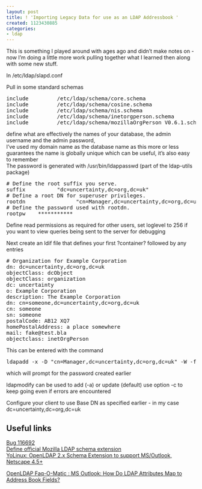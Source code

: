 ```yaml
---
layout: post
title: ! 'Importing Legacy Data for use as an LDAP Addressbook '
created: 1123430885
categories:
- ldap
---
```

This
is something I played around with ages ago and didn’t make notes on -
now I’m doing a little more work pulling together what I learned then
along with some new stuff.
<div class="post-entry">
<p>
In /etc/ldap/slapd.conf
</p>
<p>
Pull in some standard schemas
</p>
<pre>
include         /etc/ldap/schema/core.schema
include         /etc/ldap/schema/cosine.schema
include         /etc/ldap/schema/nis.schema
include         /etc/ldap/schema/inetorgperson.schema
include         /etc/ldap/schema/mozillaOrgPerson_V0.6.1.schema
</pre>
<p>
define what are effectively the names of your database, the admin username and the admin password, <br />
I’ve used my domain name as the database name as this more or less
guarantees the name is globally unique which can be useful, it’s also
easy to remember<br />
The password is generated with  /usr/bin/ldappasswd (part of the ldap-utils package)
</p>
<pre>
# Define the root suffix you serve.
suffix          &quot;dc=uncertainty,dc=org,dc=uk&quot;
# Define a root DN for superuser privileges.
rootdn                &quot;cn=Manager,dc=uncertainty,dc=org,dc=uk&quot;
# Define the password used with rootdn.
rootpw    ***********
</pre>
<p>
Define read permissions as required for other users, set loglevel to
256 if you want to view queries being sent to the server for debugging
</p>
<p>
Next create an ldif file that defines your first ?container? followed by any entries
</p>
<pre>
# Organization for Example Corporation
dn: dc=uncertainty,dc=org,dc=uk
objectClass: dcObject
objectClass: organization
dc: uncertainty
o: Example Corporation
description: The Example Corporation
dn: cn=someone,dc=uncertainty,dc=org,dc=uk
cn: someone
sn: someone
postalCode: AB12 XQ7
homePostalAddress: a place somewhere
mail: fake@test.bla
objectclass: inetOrgPerson
</pre>
<p>
This can be entered with the command
</p>
<pre>
ldapadd -x -D &quot;cn=Manager,dc=uncertainty,dc=org,dc=uk&quot; -W -f  test.ldif
</pre>
<p>
which will prompt for the password created earlier
</p>
<p>
ldapmodify can be used to add (-a) or  update (default) use option -c to keep going even if errors are encountered
</p>
<p>
Configure your client to use Base DN as specified earlier - in my case dc=uncertainty,dc=org,dc=uk
</p>
<h2>Useful links</h2>
<p>
<a href="https://bugzilla.mozilla.org/show_bug.cgi?id=116692">Bug 116692<br />
Define official Mozilla LDAP schema extension</a><br />
<a href="http://www.yolinux.com/TUTORIALS/LinuxTutorialLDAP-GILSchemaExtension.html">YoLinux: OpenLDAP 2.x Schema Extension to support MS/Outlook, Netscape 4.5+</a>
</p>
<p>
<a href="http://www.openldap.org/faq/data/cache/294.html">OpenLDAP Faq-O-Matic : MS Outlook: How Do LDAP Attributes Map to Address Book Fields?</a>
</p>
</div>
